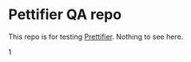 # Pettifier QA repo

This repo is for testing [Prettifier](https://github.com/kevgo/prettifier).
Nothing to see here.










1










































